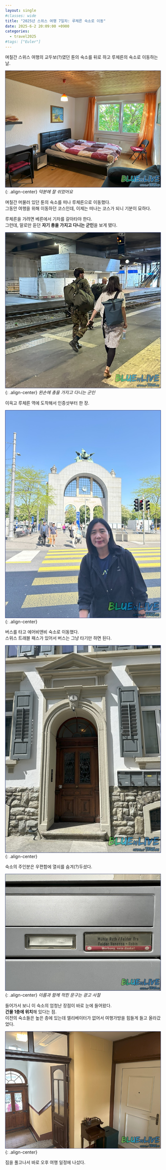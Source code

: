 ```yaml
---
layout: single
#classes: wide
title: "2025년 스위스 여행 7일차꞉ 루체른 숙소로 이동"
date: 2025-6-2 20:09:00 +0900
categories:
  - travel2025
#tags: ["Euler"]
---
```


며칠간 스위스 여행의 교두보(?)였던 툰의 숙소를 뒤로 하고 루체른의 숙소로 이동하는 날.

![image](</images/2025-06-02a/IMG_9978s64.jpg>){: .align-center}
*덕분에 잘 쉬었어요*

며칠간 머물러 있던 툰의 숙소를 떠나 루체른으로 이동했다.\
그동안 여행을 위해 이동하던 코스인데, 이제는 떠나는 코스가 되니 기분이 묘하다.

루체른을 가려면 베른에서 기차를 갈아타야 한다.\
그런데, 말로만 듣던 **자기 총을 가지고 다니는 군인**을 보게 됐다.

![image](</images/2025-06-02a/IMG_9987s64.jpg>){: .align-center}
*왼손에 총을 가지고 다니는 군인*

이윽고 루체른 역에 도착해서 인증샷부터 한 장.

![image](</images/2025-06-02a/IMG_9990s64.jpg>){: .align-center}

버스를 타고 에어비앤비 숙소로 이동했다.\
스위스 트래블 패스가 있어서 버스는 그냥 타기만 하면 된다.

![image](</images/2025-06-02a/IMG_9996s64.jpg>){: .align-center}

숙소의 주인분은 우편함에 열쇠를 숨겨(?)두셨다.

![image](</images/2025-06-02a/IMG_9992s64.jpg>){: .align-center}
*이름과 함께 적힌 문구는 광고 사절*

들어가서 보니 이 숙소의 엄청난 장점이 바로 눈에 들어왔다.\
**건물 1층에 위치**해 있다는 점.\
이전의 숙소들은 높은 층에 있는데 엘리베이터가 없어서 여행가방을 힘들게 들고 올라갔었다.

![image](</images/2025-06-02a/IMG_9994s64.jpg>){: .align-center}

짐을 풀고나서 바로 오후 여행 일정에 나섰다.
